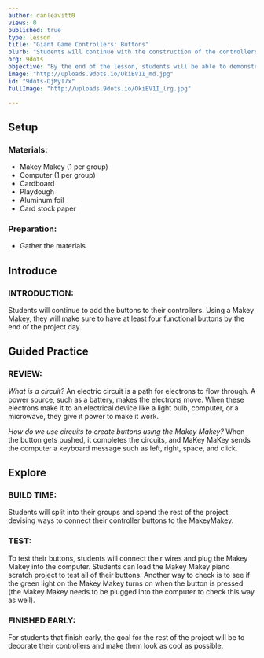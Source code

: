 ```yaml
---
author: danleavitt0
views: 0
published: true
type: lesson
title: "Giant Game Controllers: Buttons"
blurb: "Students will continue with the construction of the controllers and connect the #MakeyMakey to their buttons."
org: 9dots
objective: "By the end of the lesson, students will be able to demonstrate the use of their controller, and explain how their controller works."
image: "http://uploads.9dots.io/OkiEV1I_md.jpg"
id: "9dots-OjMyT7x"
fullImage: "http://uploads.9dots.io/OkiEV1I_lrg.jpg"

---
```


## Setup

### Materials:

- Makey Makey (1 per group)
- Computer (1 per group)
- Cardboard
- Playdough
- Aluminum foil
- Card stock paper

### Preparation:

- Gather the materials

## Introduce

### INTRODUCTION:
Students will continue to add the buttons to their controllers. Using a Makey Makey, they will make sure to have at least four functional buttons by the end of the project day.

## Guided Practice

### REVIEW:
_What is a circuit?_
An electric circuit is a path for electrons to flow through. A power source, such as a battery, makes the electrons move. When these electrons make it to an electrical device like a light bulb, computer, or a microwave, they give it power to make it work.

_How do we use circuits to create buttons using the Makey Makey?_
When the button gets pushed, it completes the circuits, and MaKey MaKey sends the computer a keyboard message such as left, right, space, and click.

## Explore

### BUILD TIME:
Students will split into their groups and spend the rest of the project devising ways to connect their controller buttons to the MakeyMakey.

### TEST:
To test their buttons, students will connect their wires and plug the Makey Makey into the computer. Students can load the Makey Makey piano scratch project to test all of their buttons. Another way to check is to see if the green light on the Makey Makey turns on when the button is pressed (the Makey Makey needs to be plugged into the computer to check this way as well).

### FINISHED EARLY:
For students that finish early, the goal for the rest of the project will be to decorate their controllers and make them look as cool as possible.
